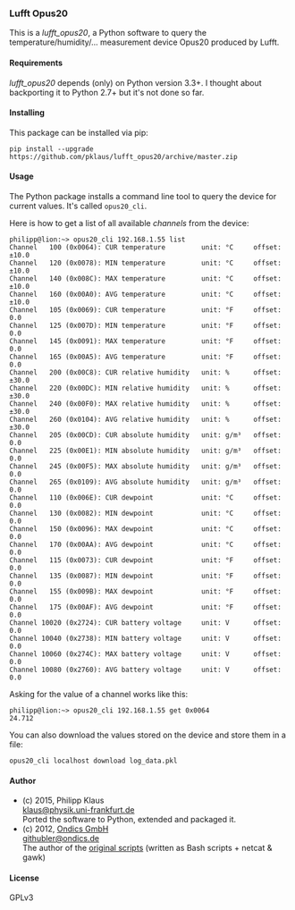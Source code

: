 
### Lufft Opus20

This is a *lufft_opus20*, a Python software to query the
temperature/humidity/... measurement device
Opus20 produced by Lufft.

#### Requirements

*lufft_opus20* depends (only) on Python version 3.3+.
I thought about backporting it to Python 2.7+ but it's not done so far.

#### Installing

This package can be installed via pip:

    pip install --upgrade https://github.com/pklaus/lufft_opus20/archive/master.zip

#### Usage

The Python package installs a command line tool to query the device
for current values. It's called `opus20_cli`.

Here is how to get a list of all available *channels* from the device:

    philipp@lion:~> opus20_cli 192.168.1.55 list
    Channel   100 (0x0064): CUR temperature         unit: °C     offset: ±10.0
    Channel   120 (0x0078): MIN temperature         unit: °C     offset: ±10.0
    Channel   140 (0x008C): MAX temperature         unit: °C     offset: ±10.0
    Channel   160 (0x00A0): AVG temperature         unit: °C     offset: ±10.0
    Channel   105 (0x0069): CUR temperature         unit: °F     offset: 0.0
    Channel   125 (0x007D): MIN temperature         unit: °F     offset: 0.0
    Channel   145 (0x0091): MAX temperature         unit: °F     offset: 0.0
    Channel   165 (0x00A5): AVG temperature         unit: °F     offset: 0.0
    Channel   200 (0x00C8): CUR relative humidity   unit: %      offset: ±30.0
    Channel   220 (0x00DC): MIN relative humidity   unit: %      offset: ±30.0
    Channel   240 (0x00F0): MAX relative humidity   unit: %      offset: ±30.0
    Channel   260 (0x0104): AVG relative humidity   unit: %      offset: ±30.0
    Channel   205 (0x00CD): CUR absolute humidity   unit: g/m³   offset: 0.0
    Channel   225 (0x00E1): MIN absolute humidity   unit: g/m³   offset: 0.0
    Channel   245 (0x00F5): MAX absolute humidity   unit: g/m³   offset: 0.0
    Channel   265 (0x0109): AVG absolute humidity   unit: g/m³   offset: 0.0
    Channel   110 (0x006E): CUR dewpoint            unit: °C     offset: 0.0
    Channel   130 (0x0082): MIN dewpoint            unit: °C     offset: 0.0
    Channel   150 (0x0096): MAX dewpoint            unit: °C     offset: 0.0
    Channel   170 (0x00AA): AVG dewpoint            unit: °C     offset: 0.0
    Channel   115 (0x0073): CUR dewpoint            unit: °F     offset: 0.0
    Channel   135 (0x0087): MIN dewpoint            unit: °F     offset: 0.0
    Channel   155 (0x009B): MAX dewpoint            unit: °F     offset: 0.0
    Channel   175 (0x00AF): AVG dewpoint            unit: °F     offset: 0.0
    Channel 10020 (0x2724): CUR battery voltage     unit: V      offset: 0.0
    Channel 10040 (0x2738): MIN battery voltage     unit: V      offset: 0.0
    Channel 10060 (0x274C): MAX battery voltage     unit: V      offset: 0.0
    Channel 10080 (0x2760): AVG battery voltage     unit: V      offset: 0.0


Asking for the value of a channel works like this:

    philipp@lion:~> opus20_cli 192.168.1.55 get 0x0064
    24.712

You can also download the values stored on the device and store them in a file:

    opus20_cli localhost download log_data.pkl

#### Author

* (c) 2015, Philipp Klaus  
  <klaus@physik.uni-frankfurt.de>  
  Ported the software to Python, extended and packaged it.
* (c) 2012, [Ondics GmbH](http://www.ondics.de)  
  <githubler@ondics.de>  
  The author of the [original scripts][l2p_bash_scripts] (written as Bash scripts + netcat & gawk)

#### License

GPLv3

[l2p_bash_scripts]: https://github.com/ondics/lufft-l2p-script-collection

